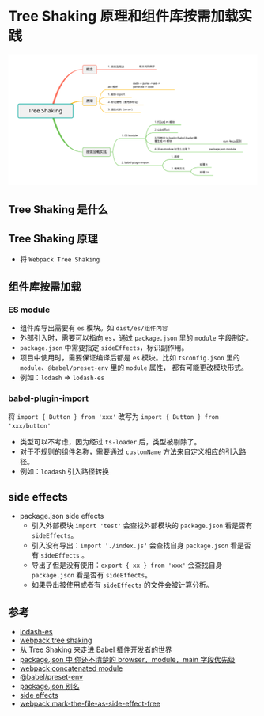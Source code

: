 # Tree Shaking 原理和组件库按需加载实践
![tree shaking](./tree-shaking.svg)

## Tree Shaking 是什么

## Tree Shaking 原理

  - 将 `Webpack Tree Shaking` 

## 组件库按需加载
### ES module
  - 组件库导出需要有 `es` 模块。如 `dist/es/组件内容`
  - 外部引入时，需要可以指向 `es`，通过 `package.json` 里的 `module` 字段制定。
  - `package.json` 中需要指定 `sideEffects`，标识副作用。
  - 项目中使用时，需要保证编译后都是 `es` 模块。比如 `tsconfig.json` 里的 `module`、`@babel/preset-env` 里的 `module` 属性， 都有可能更改模块形式。
  - 例如：`lodash` => `lodash-es`

### babel-plugin-import
将 `import { Button } from 'xxx'` 改写为 `import { Button } from 'xxx/button'`
  - 类型可以不考虑，因为经过 `ts-loader` 后，类型被剔除了。
  - 对于不规则的组件名称，需要通过 `customName` 方法来自定义相应的引入路径。  
  - 例如：`loadash` 引入路径转换

## side effects
  - package.json side effects
    - 引入外部模块 `import 'test'` 会查找外部模块的 `package.json` 看是否有 `sideEffects`。
    - 引入没有导出：`import './index.js'` 会查找自身 `package.json` 看是否有 `sideEffects` 。
    - 导出了但是没有使用：`export { xx } from 'xxx'` 会查找自身 `package.json` 看是否有 `sideEffects`。
    - 如果导出被使用或者有 `sideEffects` 的文件会被计算分析。

## 参考
- [lodash-es](https://www.npmjs.com/package/lodash-es)
- [webpack tree shaking](https://webpack.js.org/guides/tree-shaking/)
- [从 Tree Shaking 来走进 Babel 插件开发者的世界](https://jishuin.proginn.com/p/763bfbd6d79a)
- [package.json 中 你还不清楚的 browser，module，main 字段优先级](https://github.com/SunshowerC/blog/issues/8)
- [webpack concatenated module](https://www.webpackjs.com/plugins/module-concatenation-plugin/)
- [@babel/preset-env](https://babeljs.io/docs/en/babel-preset-env#modules)
- [package.json 别名](https://github.com/jht6/blogs/issues/63)
- [side effects](https://blog.csdn.net/u012961419/article/details/107094056)
- [webpack mark-the-file-as-side-effect-free](https://webpack.js.org/guides/tree-shaking/#mark-the-file-as-side-effect-free)
